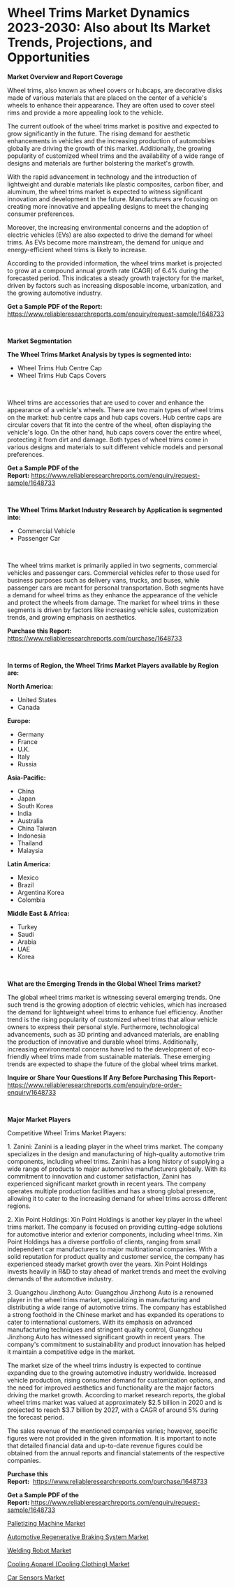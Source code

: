 <p><h1>Wheel Trims Market Dynamics 2023-2030: Also about Its Market Trends, Projections, and Opportunities</h1></p><p><strong>Market Overview and Report Coverage</strong></p>
<p><p>Wheel trims, also known as wheel covers or hubcaps, are decorative disks made of various materials that are placed on the center of a vehicle's wheels to enhance their appearance. They are often used to cover steel rims and provide a more appealing look to the vehicle.</p><p>The current outlook of the wheel trims market is positive and expected to grow significantly in the future. The rising demand for aesthetic enhancements in vehicles and the increasing production of automobiles globally are driving the growth of this market. Additionally, the growing popularity of customized wheel trims and the availability of a wide range of designs and materials are further bolstering the market's growth.</p><p>With the rapid advancement in technology and the introduction of lightweight and durable materials like plastic composites, carbon fiber, and aluminum, the wheel trims market is expected to witness significant innovation and development in the future. Manufacturers are focusing on creating more innovative and appealing designs to meet the changing consumer preferences.</p><p>Moreover, the increasing environmental concerns and the adoption of electric vehicles (EVs) are also expected to drive the demand for wheel trims. As EVs become more mainstream, the demand for unique and energy-efficient wheel trims is likely to increase.</p><p>According to the provided information, the wheel trims market is projected to grow at a compound annual growth rate (CAGR) of 6.4% during the forecasted period. This indicates a steady growth trajectory for the market, driven by factors such as increasing disposable income, urbanization, and the growing automotive industry.</p></p>
<p><strong>Get a Sample PDF of the Report:</strong> <a href="https://www.reliableresearchreports.com/enquiry/request-sample/1648733">https://www.reliableresearchreports.com/enquiry/request-sample/1648733</a></p>
<p>&nbsp;</p>
<p><strong>Market Segmentation</strong></p>
<p><strong>The Wheel Trims Market Analysis by types is segmented into:</strong></p>
<p><ul><li>Wheel Trims Hub Centre Cap</li><li>Wheel Trims Hub Caps Covers</li></ul></p>
<p>&nbsp;</p>
<p><p>Wheel trims are accessories that are used to cover and enhance the appearance of a vehicle's wheels. There are two main types of wheel trims on the market: hub centre caps and hub caps covers. Hub centre caps are circular covers that fit into the centre of the wheel, often displaying the vehicle's logo. On the other hand, hub caps covers cover the entire wheel, protecting it from dirt and damage. Both types of wheel trims come in various designs and materials to suit different vehicle models and personal preferences.</p></p>
<p><strong>Get a Sample PDF of the Report:</strong>&nbsp;<a href="https://www.reliableresearchreports.com/enquiry/request-sample/1648733">https://www.reliableresearchreports.com/enquiry/request-sample/1648733</a></p>
<p>&nbsp;</p>
<p><strong>The Wheel Trims Market Industry Research by Application is segmented into:</strong></p>
<p><ul><li>Commercial Vehicle</li><li>Passenger Car</li></ul></p>
<p>&nbsp;</p>
<p><p>The wheel trims market is primarily applied in two segments, commercial vehicles and passenger cars. Commercial vehicles refer to those used for business purposes such as delivery vans, trucks, and buses, while passenger cars are meant for personal transportation. Both segments have a demand for wheel trims as they enhance the appearance of the vehicle and protect the wheels from damage. The market for wheel trims in these segments is driven by factors like increasing vehicle sales, customization trends, and growing emphasis on aesthetics.</p></p>
<p><strong>Purchase this Report:</strong>&nbsp; <a href="https://www.reliableresearchreports.com/purchase/1648733">https://www.reliableresearchreports.com/purchase/1648733</a></p>
<p>&nbsp;</p>
<p><strong>In terms of Region, the Wheel Trims Market Players available by Region are:</strong></p>
<p>
    <p> <strong> North America: </strong>
        <ul>
            <li>United States</li>
            <li>Canada</li>
        </ul>
        </p> 
    <p> <strong> Europe: </strong>
        <ul>
            <li>Germany</li>
            <li>France</li>
            <li>U.K.</li>
            <li>Italy</li>
            <li>Russia</li>
        </ul>
        </p> 
    <p> <strong> Asia-Pacific: </strong>
        <ul>
            <li>China</li>
            <li>Japan</li>
            <li>South Korea</li>
            <li>India</li>
            <li>Australia</li>
            <li>China Taiwan</li>
            <li>Indonesia</li>
            <li>Thailand</li>
            <li>Malaysia</li>
        </ul>
        </p> 
    <p> <strong> Latin America: </strong>
        <ul>
            <li>Mexico</li>
            <li>Brazil</li>
            <li>Argentina Korea</li>
            <li>Colombia</li>
        </ul>
        </p> 
    <p> <strong> Middle East & Africa: </strong>
        <ul>
            <li>Turkey</li>
            <li>Saudi</li>
            <li>Arabia</li>
            <li>UAE</li>
            <li>Korea</li>
        </ul>
    </p>
    </p>
<p>&nbsp;</p>
<p><strong>What are the Emerging Trends in the Global Wheel Trims market?</strong></p>
<p><p>The global wheel trims market is witnessing several emerging trends. One such trend is the growing adoption of electric vehicles, which has increased the demand for lightweight wheel trims to enhance fuel efficiency. Another trend is the rising popularity of customized wheel trims that allow vehicle owners to express their personal style. Furthermore, technological advancements, such as 3D printing and advanced materials, are enabling the production of innovative and durable wheel trims. Additionally, increasing environmental concerns have led to the development of eco-friendly wheel trims made from sustainable materials. These emerging trends are expected to shape the future of the global wheel trims market.</p></p>
<p><strong>Inquire or Share Your Questions If Any Before Purchasing This Report</strong>- <a href="https://www.reliableresearchreports.com/enquiry/pre-order-enquiry/1648733">https://www.reliableresearchreports.com/enquiry/pre-order-enquiry/1648733</a></p>
<p>&nbsp;</p>
<p><strong>Major Market Players</strong></p>
<p><p>Competitive Wheel Trims Market Players:</p><p>1. Zanini: Zanini is a leading player in the wheel trims market. The company specializes in the design and manufacturing of high-quality automotive trim components, including wheel trims. Zanini has a long history of supplying a wide range of products to major automotive manufacturers globally. With its commitment to innovation and customer satisfaction, Zanini has experienced significant market growth in recent years. The company operates multiple production facilities and has a strong global presence, allowing it to cater to the increasing demand for wheel trims across different regions.</p><p>2. Xin Point Holdings: Xin Point Holdings is another key player in the wheel trims market. The company is focused on providing cutting-edge solutions for automotive interior and exterior components, including wheel trims. Xin Point Holdings has a diverse portfolio of clients, ranging from small independent car manufacturers to major multinational companies. With a solid reputation for product quality and customer service, the company has experienced steady market growth over the years. Xin Point Holdings invests heavily in R&D to stay ahead of market trends and meet the evolving demands of the automotive industry.</p><p>3. Guangzhou Jinzhong Auto: Guangzhou Jinzhong Auto is a renowned player in the wheel trims market, specializing in manufacturing and distributing a wide range of automotive trims. The company has established a strong foothold in the Chinese market and has expanded its operations to cater to international customers. With its emphasis on advanced manufacturing techniques and stringent quality control, Guangzhou Jinzhong Auto has witnessed significant growth in recent years. The company's commitment to sustainability and product innovation has helped it maintain a competitive edge in the market.</p><p>The market size of the wheel trims industry is expected to continue expanding due to the growing automotive industry worldwide. Increased vehicle production, rising consumer demand for customization options, and the need for improved aesthetics and functionality are the major factors driving the market growth. According to market research reports, the global wheel trims market was valued at approximately $2.5 billion in 2020 and is projected to reach $3.7 billion by 2027, with a CAGR of around 5% during the forecast period.</p><p>The sales revenue of the mentioned companies varies; however, specific figures were not provided in the given information. It is important to note that detailed financial data and up-to-date revenue figures could be obtained from the annual reports and financial statements of the respective companies.</p></p>
<p><strong>Purchase this Report:</strong>&nbsp;&nbsp;<a href="https://www.reliableresearchreports.com/purchase/1648733">https://www.reliableresearchreports.com/purchase/1648733</a></p>
<p></p>
<p><strong>Get a Sample PDF of the Report:</strong>&nbsp;<a href="https://www.reliableresearchreports.com/enquiry/request-sample/1648733">https://www.reliableresearchreports.com/enquiry/request-sample/1648733</a></p>
<p><p><a href="https://www.linkedin.com/pulse/palletizing-machine-market-research-report-unlocks-analysis-hgkne/">Palletizing Machine Market</a></p><p><a href="https://github.com/gulaimolin/Market-Research-Report-List-1/blob/main/automotive-regenerative-braking-system-market.md">Automotive Regenerative Braking System Market</a></p><p><a href="https://www.linkedin.com/pulse/welding-robot-market-share-amp-new-trends-analysis-report-type-dp0ne/">Welding Robot Market</a></p><p><a href="https://medium.com/@ivaschinner/cooling-apparel-cooling-clothing-market-focuses-on-market-share-size-and-projected-forecast-till-a8841591da8c">Cooling Apparel (Cooling Clothing) Market</a></p><p><a href="https://github.com/ruslanpoljakovrd177/Market-Research-Report-List-1/blob/main/car-sensors-market.md">Car Sensors Market</a></p></p>
